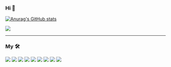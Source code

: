 ### Hi 👋

[![Anurag's GitHub stats](https://github-readme-stats.vercel.app/api?username=jtourisNS&count_private=true&show_icons=true&theme=merko)](https://github.com/anuraghazra/github-readme-stats)

<img src="https://coursework.vschool.io/content/images/size/w2000/2017/12/Image-result-for-node-modules-photo-banner.png">

<hr/>

### My 🛠️

[![](https://img.shields.io/badge/Editor-VSCode-blue?logo=visualstudiocode)](https://code.visualstudio.com/)
[![](https://img.shields.io/badge/Code-Javascript-blue?logo=javascript)](https://www.javascript.com/)
[![](https://img.shields.io/badge/Code-CSS-blue?logo=css3)](https://developer.mozilla.org/en-US/docs/Web/CSS)
[![](https://img.shields.io/badge/Code-HTML-blue?logo=html5)](https://developer.mozilla.org/en-US/docs/Web/HTML)
[![](https://img.shields.io/badge/Code-Node-blue?logo=nodedotjs)](https://nodejs.org/)
[![](https://img.shields.io/badge/DB-Mongo-blue?logo=mongodb)](https://www.mongodb.com/)
[![](https://img.shields.io/badge/Server-Express-blue?logo=express)](https://expressjs.com/)
[![](https://img.shields.io/badge/Cloud-DigitalOcean-blue?logo=digitalocean)](https://www.digitalocean.com/)
[![](https://img.shields.io/badge/Tools-NPM-blue?logo=npm)](https://www.npmjs.com/)
